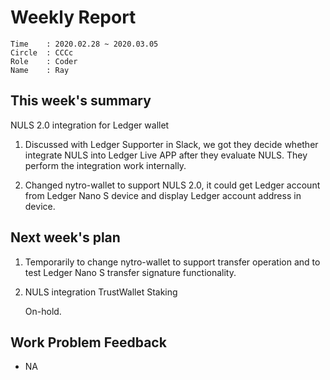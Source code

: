 # Weekly Report 
```
Time    : 2020.02.28 ~ 2020.03.05
Circle  : CCCc
Role    : Coder
Name    : Ray
```
## This week's summary

NULS 2.0 integration for Ledger wallet

1. Discussed with Ledger Supporter in Slack, we got they decide whether integrate NULS into Ledger Live APP after they evaluate NULS. They perform the integration work internally.

2. Changed nytro-wallet to support NULS 2.0, it could get Ledger account from Ledger Nano S device and display Ledger account address in device.

## Next week's plan

1. Temporarily to change nytro-wallet to support transfer operation and to test Ledger Nano S transfer signature functionality.

2. NULS integration TrustWallet Staking

    On-hold.

## Work Problem Feedback

- NA
